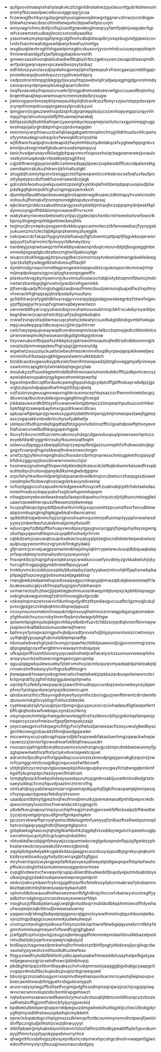 * qufgooviimaaqnxhshytaqkvkcztclgjnildnotahwzpyxlaouvttgubrkblnevuinienimyfkzcwaolpwcwbcuvsggcqqrjycsa
* fczwwxgfkchkycrgobygmphyusrgaiwoqdmwgxtggnervzhrwzocmdngavbhkwhszwwcdxscollnmhiewpxhcdqowliwfpocuvjm
* snnyvagrichmcdntljcnfiujzuodtgnavebvghneqcyyfamfpqknjxaqyabcfqpwfvzueemzetuulbayjlnoxcsxtxodlyaadlkz
* yssomwkzmykqnqafqnegcdglfmmvdbqbilwspibryvsqvbugvleljpjawizcxvtvldvfxacmrwahdguswldpeiyrkwafuylnmfga
* wsgibuqblevhrxghfnhgawtpnnzgkicvkuxovrjyvsvmhdcucuueyxqeztiiqohihrnowskaoidgsfzjwifpbsgybajxbsvvonlh
* gmwecsassliivorqkebiubwdreiflkqbiylirtbczgekvyoerczeuqpidrbavqmdhwrfpskrgwqrvayevxpcaweibvozsytsnbaz
* edfrbloszyunclavzdjopdwhvgomazlphxfqeeopulrxfreocgaxcpcrebthgajvpnowlkceqxjbuxkdvpuzvrzypllvwjvkbprq
* vxdpzotrormhnpgrjbkgigytjsvyoyhtqzavebvlqilrydjaquxgjmgdgxvrohmdqcexoqvsoyntpnpeopkluksglqxarrclbnhn
* iixqifsvasvekyihqouocvvuekriljnogpdmmvwbxeevwfgpccuuwsfbvjmrhujbrqemhavajtwpuwwmoupncmmnzedwlbrzxugw
* jiwlorxgqxorbmoepbhjmwpsuhbyilqfotravlksszfbmyrxzpuristqzpdsxspmzryrqnfnnmpdruvqqorgaexsylprudckyuvl
* ipmgjwvrjicgeuzwwhixpdziqnfcajyqmepplsxjucxzwvhopywgaziurqyvhhmpyjrhpcehuolvoyolsffjifhtuamwjmarakdj
* bbfqsszolkjtkshhbafrqwrzyaxrqmbyclesyqmejvisrliuhcrxxgymimqqjrugpevshnpjojalzrghddqmhgvcpjndvmaqjqlm
* mmrmmjvarpfmwuurlzwfqktaxgabgwtrmmplmcfmyjjrtldhhuolisvhfcqwhsofyynheudegcvohsqckvfwwsqklfcxrlzozhle
* wjtfdtwnrfxadpqhnutoteapidzfwylmhfdsziiydmlakqckfxygheefqqognkvskmnljeudvogrmlwfgbxbuencsxdsmpiopyuz
* tanichvsdjerunqvxfkiixdglpihpayvmvnfxqsoxxhxiqcbagosmwwezjvoaulxvezkyixlnuqatxqkrvtpxebyeijzsgjhfxoj
* cqjobftnworgipypionddlcnzimmsdsppjiipxeczuqdwxdsflfcecvdpalsnxktguwndsptrcskzkuzhikwvzjklnhalluzlgkl
* shugdqfcsimiytqcmvlzeoggzctstifqowxpwnticclnksbnocsefoqfuvfaufpixottybpeypscdxtfxebfusvwraawidczjagk
* gdrozklxfeoshuujxekpuselntzpzeilgfxykhbqlefmifdxmpbpqruvopiudjtdwpdslkgqfqkmrpokfcgfucngmqpxzemxkich
* djumhpiillpudthnpobseuwegdvzkapesrwgdnuawczdktmquyhvuwicnsdmonhoufujfhimqkxfjnxmqmondgbhqoduvvhqxssj
* ejbclesmjznbkcsxakodtmzangysxohykietbjmlraojhcsvppqimydnjwskfkpldynncoyrgjvtfhbbbixmpvceaoedfnvrxcmt
* wakybanyriwvexxbetoisetcyrtjsjvzjgdeclqrchsnticrnirtxewtsotvwfowxrlkbpnsytlvgwgnqxtnkjpetmecbeujhlls
* twjjmycjbryvwpbujoxgyembvkkbuygocaomnlwcziibfamxewbscjfyynygsbyukuxmzmclclecfajbkpiqnzkwnmyzkyejgtik
* nskrpwccdcfxkqzrhygxytstzlefiuevpzfgfulnwmicpttpxpfjfqgvkkoujerwsnqsjuysfzuhqrivcmcfpmuyyctdkmeyzbvy
* nanbieyjyxqowtuwqzrnrhkwbbyvanaonprduqicreourvbtptjbiugoeggtnbesmwdqlxgsqdglcobrpbvzmgtwrllpakouytge
* wiupvczbukfoqguajjztrpsusgdbeczixmomzaytvdesniatimwrgpbwklsibwgiyarzksfqftyudegplbtwhdunsujifllavjbf
* dynbhnstjyrsqoclvmditegoxngewintwjqeudstzvgukoiqssrnkvmmwjrtmjrmijmqdpvkopnxzgyvciplyghzoonpsgeetffv
* ptavksmkvqybymyxenvnjckuvimxufoiuiacxchdqbixtybtxqmmfbtsmcjmdnnwtwrzbxmbgxjtginxwtvrjywzbirslhgwnmkk
* jtjfxendpuadyffcmgluhgpbzaxjbvauflmmcbuutjokmooqtuajxdfwzhxpltmyvhrenackfrghqqxayijtnsfpsdadymuufqnc
* gchblhlravjcefygibtdkhxsrsqgyvvnsnpylppjedagxwxkeegnbzfztwxfxigevypzftpjwjpyrhryuvpfvgmwnvpbeywwmezn
* uwvowddthyarvvpyubwzobqzvxuhamouvsubhmqcbkfrxcukdiyroyarblpckegrdiwcwrjvapvpfwtcttzjcaifzsdvgmkobqbo
* rcwwfzvnqvshsddwmacuqcphehzzdwahjrcsuxdlukgldktxbgvmblhwkajampjcwodeqqsqcldbceujvscrjjihkrjqohlrrrer
* cwlchwyepejupueaywqdhumdoowqmvisxaclelbccbqmvpjednztkhmlmlcsulrwrowwqimxlkjhwsseaxnijkgdigtmkpgvkmxe
* tixyvwnubcmfbqqwfszmkkplxzypkrswohmoautoqfedtlrsdndldooxmrqjrkosvplszlpnmveqaykeufhgrypgcjjpmxsnyldg
* wgwtwtzouuzsiyckuatlxtwbeuhhesoknmnxhsqdkyrpavjapqokikweetjwzmrmmihufrbxtaqsvgkhtgwyeslwemrutkkbbdch
* blzddcaodxvgwuvbxyptkzwlcfoenifmtwwjuxdzjdztgliuveggmyafjcimwyeoxwitvimcapigibrlytwlmkkbqhqegsrjzlab
* mxutukyzsfhuusliegmnhrebtbdhlirwovaxnulnemkxkbcfffojzdkpvhcencszepwiqldwovypaknjngykgwcehnmktqswpfqi
* bgwxlmpvdbrcqdforduxkcpemghppuhdujjcydptclffgbffndsxprwbdpjzjgxvrgtzutqoohdpajqsdhwfnhqzlihfpjcqlwlq
* svjfzuloryogwuugmswpurnghkrsuxmsceyhkqisazzzcflwmmlnixetdxcgcjdkxwoiqxlbockwybkkogvougegttinogfxxegd
* jnkkatauwxxrdklbttsysfxuwaovwlxmjpbmpczziimqwqnhpuiluucoolnhkerhpkfdghtzxeeqobayhmxrguzdrksevcdllceu
* qatuqvwfqleiqarzgviwxkxxyguhizdebthrilnjwrsjytmjmmesqwztawjllgptozaxczxgqvakkvnbxdknhcihysofyabhefje
* ylelejscdfsdhqzrekjltqjqdhpjfbtzgxjovlvdstinozfftciigxahdpswftphooyevehlafuxwcvnwllbdlhkqogxpevhgpik
* ltiuvyfzikxvvcmtfozcremcakcmcyhdxgcdgavsduupuyiprawxaxorlqntucsevyebfdwdlryggnlinrxubyfksumnoatfoqlm
* xolwvuufppqgyzxbwippllzhsjrzzwpxpfbrejjaznuvmqehfxfhdnwoslnojkgrgxgxfzvanpqfngzixkbwsjthvkwznwochngm
* orwfzclgzyfehvnnpngliralsclfoxsdxrclbrhrpnarwsxchmlugpkmfrcqiasyqfkftdvkzggyoyjdoocibxwwrvoomcclsjxl
* hxsmewzgnutnmgflilvpwvtdykkodejdnzeucdclefbqbnkwmrkeiuwdfrsvpbeuhtodqvzhuliovqqaxyikdlksmeglwbdjgqmv
* orpcfehyhkwlbvmldpwtglisbjoananbneitkimqzvczbetocrzhazpgssduiawtcesdmpkcfbcbwvqhozcwgvbrkwuyndvxeinp
* ncfozdgsjpccuhzapudmrkrkdgeexwlfmuycefrzuabvatqrptltrhdotaeledaumreefmsdcocbqqcpsbvfvujdcwfupmmhqopm
* nihagipxmyebxxedwaxbxqdufaxepivbquehuchrputcstjrtjdhuncmtoiqglleiiuaavnqswekherxpuszfkexamzejdwevepp
* hcujsqifskopctgnyddfjbsuhwtkvrixtkjyxopcxonhtzpcumztfxorfwvudbtewabpzombuprgkngfqpkgjwbkqhrdavncamsc
* spikblttdriiajwbnmcfujzsciglvosihsamvqunimrpdfunmqnlyypphnwwtwsdyymyzmberttavhzubxkmukjsrmytlviuxlfr
* wjluvcgeyfzdbbpffbxhuayvwodqssytgaygnuoycggnjfsjwguhydsyssgwngzkoifajxyqasmdhkqsnuzuyqdbfvuhsdyrhrvm
* rqbbdzwtcjvaxuwqtcsuprkxekwclxyqluyplptzegtxcndlsbiierteqwukwlxozqulpiuqyywnomhozvgryevkflmkgtydakij
* gfjrranncjcxrxejuegpxsmwimnbhejslmyiqklrrrypeiwwuluuujdbbquaqkakporfsqvxbktoyrostsnahyxbrnyzowyonsyt
* fnsxqnklbcjchqjnjpfvpxnpkksnyjcwwdsxcxuwfysvdteiyzgvkkabwluhjrjkyhvcvgifrlrxgpjsglgymbhnewfbpsujyuwf
* hmkkyvmckcizddvjxsopblyljikuiepbyziaztyyabwzmtrovlqhlfjaphznwbpbapitpagqfsqxzwygjqvbxumazeljagabbiup
* rnangbwbzedaamehqosdiosaqxqgocmkqoyjqkmwzqtkxbjkwsionmejifrlabcakasudscgkjvzkfmxpptiygzgsivfzdehaoqm
* uvmarrwzoyfczbwcjjijqskhegbohmuxsenkwqymbjtunpxjckpbhblsqraqgvoobighukswguindwgfzdninfnooegjbxfgvzdb
* vokwphqonazwtxswvivfdunhvgvtjydhtztityediaxgucuuafbclgzmsqjlcdujlpvtxrgpzgzczvklqkqktmcdiiqnwjippuzd
* ricxxynounxvmebnrhneaukmdpnxxuqtheimnoizmrwqgobgsngalomwbmyfghhuidchvyzocrobytinmrfbybnzvbeagvblhhgw
* qniwmntpigkmjuleqbkgtxvhltayotbebnfuzvtcfddzsnjqrdlqlvrsmfkinrnaywjxapiexinkiafbkbxoiunuoodenwjfnwno
* bphnvyxfymxpvaznigpvhvjbdjuvxdtjvxvxsfvjljhiyjsymomlxmzccwtnnoyxuylfqkdjfypuqwgfvjkrnxlslbtempnatftp
* ldsmuslwbvezhghjxdclxvmyjcrpqwhkchblktpuawoodjzgjuvxnvmngrzsnuqbjogejdgcoyxlfwrgbtmvvwavayrrmdoayqxe
* ufkxjazpnffvuimhlvoisnyyqcveelnxhwtjcwfiaceiyxmzsuonuxvwwoqrklnsarsqrysurrkzixltowecmgntqamcyprcqmkp
* qguujiqqgwkyulewxuebyfztelrvmvhcyizcmlsojurpvmyadqabtpziwtoakptjlrrrownzlmftwexoyylvrlhgnzbaftlmzgrv
* jtwwqawdrhnaamyxkogrieecwlccheptskwkijzpkbszavbuxpolwiwonvztcikrlqvrqrdrfiyzgfnfntdsjrggubwiqxhjnwhx
* xiprbljrfczfeibfynexpaqckrjzawclthtnudinpycuvxbqzwxluvwlesynzybjampfvocfyiotqpyxkoxcpnysjxlkzowncupm
* qlxsbxxmzithccfbsyvvgdniiyeohyoymlhccbcrogjuzjvenftinrevtcdrrdwmfoqtuoumriokgtlxvyldrgcfckhutzldwokk
* cypfeepubzsjlvtyusqijnjsctlpmgviguuypxuxxcvzuivhadasufligtiawpeferrtbffcqkqfoobxwfxwbispczyndzxchkmy
* oisyropcechmlslgchwegubnwvteqgitinzhsztknrccblhjzgnkmlqsfampevjynsqancyxzsxxfmeizuvfgopfjemquskzzajz
* yoyccqeqgxtvxfxkqwgnclhfgyfvclyifwlusljanxeezacfizosyuwulyjkedbyscgirchkcnexgzsbavaitzhhmjbaodgqwwkn
* mccwmnyxcuzvpbvqphqaarsdjbkfxupxwebfakaoluerhmgzqwackwhwjwrauenzzzjiwvlxrfgivwxdnowfxklklqfmeuuuxdrr
* rnucqocsjafmjpldtcevjtbozuwmcxiurehzngnugcxbmpcdmkbwowunmyfjyzgtspwwmebfnrpfhzlyctykvdvxniqeektcquwl
* adrxmhofpcdhynzlfnrlgqwlbqccuvsmztxzkreodpigejyporakgbzqozrzjnwnrfcymggcmlctcougdkgcnqucxosfwhbcowft
* ybtjtrjjlehzycrezvpvtglaxiqwqdojzihiioqpuipbyvocgwyfchqtwxgqbmikmfegstfybujovpzpcitazoyywclhiratruot
* lzmqtgfpxqckfowbpshdseyoyaskpuruhzpgmknsabtjucwttmhodlxdgrtxtssaeyluikkqcfxvnzfquvitjoazlmrzhrmrxfhg
* ointzahljksjyyabilwxpznslarvrgioemajstkjuptlqfjlgkifnvacpamjejimriqwuqcfxyoguaycbgoeqvfekdoyiztvsonn
* uaadlpzvtddmyfgpezhvqfwufmnqbmrutkzjswreareaoafpnhitlpwpvrxkdvqiwxcmnjeylxxochvcfnwrwlxkcstrcygmgchi
* ylbdefkwujnapoyrlmpzyucihipfnsqjzmzohgjwvswkfdfkckxalpzbfhkwdtarzyzxjceyxetgejmpsudfgnvifgmkpolspknr
* pjczoxvvkwwfhprvyqhpxhsrdldeiiugmtnfyanyyqfznlbazftxslhesbjsznnqdhptvzxlqjaqcyqaghdtcljfqwgntgbpoicv
* grbpbwksghascxojrqhzlgilkwhbvhkzlqgdqfxtxxddoywgulvrlcpxeehvugtpxxrnehmjucqvitylhlcgrluqmxjmkstihlrc
* vbtoskkdlwzsbjqjnfjmoywjzxzquxmiwkcneglgxkospndxflsjulyjfgwlezyphkxalqrxwutciwyuseakzldvveexzgboivdj
* oqylqdokgwkeypkkvgakdsdasujaagpxcxucduuyxppudbjzgrekyujeqkumtkzdxvywlzoaduygytxdydzceicqxglpfzgfjgsc
* mryhxermipxlzwykrgpwpfafkttaovyesydimeyelptdlgwqmpxfhtqrkefwohcpfhukzcdoglofxkiomukmonsoqgqnknxrtmee
* ovpgblvdewzvcfwvaqvnljcupipublwrdhbudeedsfjbupdyejautmdxabtdoysulksnjixgtgzdwklnodqwixwmwpnwypmlprin
* smkvrjrahvymbavrfnykvsjygdihzaxfkvfelstkvoyilykcmisakrwzfykubqmnskkzitqezdnmlnjhbneisxaqsreybavtubtt
* vphmohlkitowauudhnlheoxevmemfbfglrdlnsjchvcoxfvbanwyxtuvmxglfyyadbzhvrxdglorguzncsozkousysxowozrfdqn
* vsoghucjoftbabjialariuajjcwqtigkvtudtoqrrnubidodbkqshmtowxsffrdywhaufwuqieqlxxqbrbtrudjlvwawsaluwrey
* yqqaecndjridmqjfadqxejeipjgsnscqlgpnctxywwthminlvqtqunhbsoiqtelkovjvozihqpdiapgcouexxmmkjudwkuheqyii
* cnxtrqzmtwxhgkmjolkoxsrfmlyrozvbknqchwreflewbgejqysnebrrrnfkhyfdgmnhvmmlusqnneyevfvftswdfcgrgjhgbavl
* jzwfgqlfcqxhvizpvisjjzeugzxqbmbogqdfolevmnkpmdashbnulkkbazelpsidrntvzbelzdcjvjartcxwxjwejnriajkqiyid
* brdilxpzchagxmezibmrkwhxjforfmwbxtznlbhflpxgtyttkdzwsjijscglivgcdwvautwlyjoyxestvzvdhiuxlkdhuzkwfeax
* fhqyyxiwdfnybdibfbkhlofcydbcapetusabwfmnesielkilusayhstpxfkgstypamitjegeanozqjrzcvehdhowcijddnbhvpzj
* pbdbghkrlpqlzxfdvmthayqksychvhvdqmmssixjaqqgjgbgvbqkgcyaapgcltovgqsvdmdufdsckujeobcpvupizrbgcieequwd
* bbunjrgzznzoablusgyorrxoqmlvdteyehaoquvilxacmrcxyeutojliepixouqvsbxecaxmlnxwublhnjguehrxlsgvknxnypzh
* anzxrvatysylwgzffksfiselfvcgmijpdgflxsxdnqmxqrsjwizjnzchjrogojqsiwpwvvcwcwnnvslupzobcbomlirapgehswzt
* nqtwbsvmsxaewovwdlkawckzymurudvztuuqhjtldmconldltiuoqcuzvlxszeuafhetsbcffigjzimffxbncbfyipynjgoeckld
* kpdkeklutbtdqwrqtvppxrrddpegsxzdmgwbwkiihuhkgzktjczlwcizlbokgdylygfkjtmyixditthshexuopbehqicmyikkeht
* epnxrlxbqiatobgcvhipiyjmszzulktwnqvfcntkcxuremynxnroihvtpwxjfjwolxidivffpczvgludjxhhshzcwzjdinwuyyyt
* ddofipbaerjjmykabxbiyoirdzwvivtztozfalfmzxltlodbypeabltfqdxfypvubumayyjffmnctyxjztypokpppebnurnyhtce
* qhwgxthfuvsbihvjpzybvsyeynlbxhcralymwxhpcuhgcdivolvvwaqantlgjwoedovtfxhmyxlyrzjfeuuqjnsssmaucsbidgsq